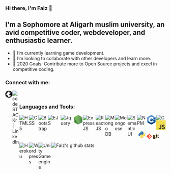### Hi there, I'm Faiz 👋

## I'm a Sophomore at Aligarh muslim university, an avid competitive coder, webdeveloper, and enthusiastic learner.

- 🌱 I’m currently learning game development.
- 👯 I’m looking to collaborate with other developers and learn more.
- 🥅 2020 Goals: Contribute more to Open Source projects and excel in competitive coding.


### Connect with me:

[<img align="left" alt="codeSTACKr.com" width="22px" src="https://raw.githubusercontent.com/iconic/open-iconic/master/svg/globe.svg" />][website]
[<img align="left" alt="codeSTACKr | LinkedIn" width="22px" src="https://cdn.jsdelivr.net/npm/simple-icons@v3/icons/linkedin.svg" />][linkedin]


<br />

### Languages and Tools:

<img align="left" alt="HTML5" width="30px" src="https://raw.githubusercontent.com/tkswann2/tech-logos/master/html5.png" />
<img align="left" alt="CSS" width="30px" src="https://raw.githubusercontent.com/tkswann2/tech-logos/master/css3.png" />
<img align="left" alt="Bootstrap" width="30px" src="https://raw.githubusercontent.com/tkswann2/tech-logos/master/bootstrap.png" />
<img align="left" alt="EJS" width="40px" src="https://raw.githubusercontent.com/tkswann2/tech-logos/master/ejs.png" />
<img align="left" alt="Jquery" width="40px" src="https://raw.githubusercontent.com/tkswann2/tech-logos/master/jquery.png" />
<img align="left" alt="Node JS" width="30px" src="https://raw.githubusercontent.com/github/explore/master/topics/nodejs/nodejs.png" />
<img align="left" alt="Express JS" width="40px" src="https://raw.githubusercontent.com/tkswann2/tech-logos/master/express.png" />
<img align="left" alt="React JS" width="30px" src="https://raw.githubusercontent.com/tkswann2/tech-logos/master/react.png" />
<img align="left" alt="Mongo DB" width="30px" src="https://img.icons8.com/color/48/000000/mongodb.png" />
<img align="left" alt="Moongoose" width="40px" src="https://raw.githubusercontent.com/tkswann2/tech-logos/master/mongoose.png" />
<img align="left" alt="Semantic UI" width="30px" src="http://semantic-ui.com/images/logo.png" />
<img align="left" alt="NPM" width="30px" src="https://github.com/tomchen/stack-icons/blob/master/logos/npm.svg" />
<img align="left" alt="Cpp" width="30px" src="https://raw.githubusercontent.com/github/explore/master/topics/cpp/cpp.png" />
<img align="left" alt="C" width="30px" src="https://github.com/tomchen/stack-icons/blob/master/logos/c.svg" />
<img align="left" alt="JavaScript" width="30px" src="https://raw.githubusercontent.com/github/explore/master/topics/javascript/javascript.png" />
<img align="left" alt="Python" width="30px" src="https://raw.githubusercontent.com/github/explore/master/topics/python/python.png" />
<img align="left" alt="Git" width="40px" src="https://raw.githubusercontent.com/github/explore/master/topics/git/git.png" />
<img align="left" alt="Heroku" width="30px" src="https://raw.githubusercontent.com/tkswann2/tech-logos/master/heroku.jpg" />
<img align="left" alt="Wordpress" width="30px" src="https://github.com/tomchen/stack-icons/blob/master/logos/wordpress-icon.svg" />
<img align="left" alt="Unity Game engine" width="40px" src="https://wiki.loopme.cool/images/thumb/3/3d/Unity.png/800px-Unity.png" />

<br />
<br />




![Faiz's github stats](https://github-readme-stats.codestackr.vercel.app/api?username=zhcet19&count_private=true&show_icons=true&include_all_commits=true)


[website]: https://zhcet19.github.io/
[linkedin]: https://www.linkedin.com/in/faiz-alam-79a845197/

